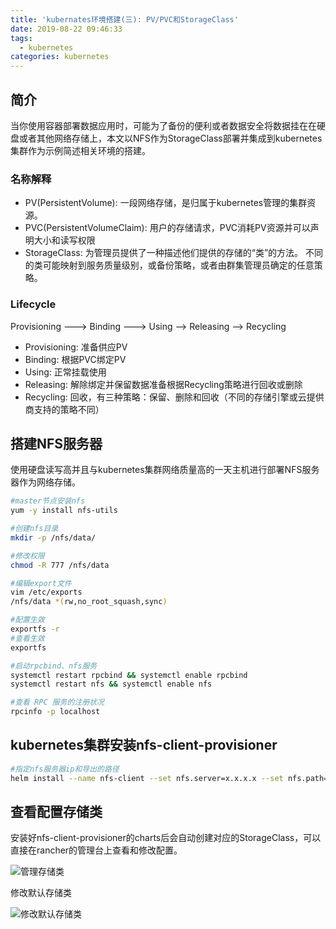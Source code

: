 ```yaml
---
title: 'kubernates环境搭建(三): PV/PVC和StorageClass'
date: 2019-08-22 09:46:33
tags:
  - kubernetes
categories: kubernetes
---
```


## 简介
当你使用容器部署数据应用时，可能为了备份的便利或者数据安全将数据挂在在硬盘或者其他网络存储上，本文以NFS作为StorageClass部署并集成到kubernetes集群作为示例简述相关环境的搭建。 
<!--more-->
### 名称解释
  * PV(PersistentVolume): 一段网络存储，是归属于kubernetes管理的集群资源。
  * PVC(PersistentVolumeClaim): 用户的存储请求，PVC消耗PV资源并可以声明大小和读写权限
  * StorageClass: 为管理员提供了一种描述他们提供的存储的“类”的方法。 不同的类可能映射到服务质量级别，或备份策略，或者由群集管理员确定的任意策略。

### Lifecycle
  Provisioning ——-> Binding ——–> Using ——> Releasing ——> Recycling
  * Provisioning: 准备供应PV
  * Binding: 根据PVC绑定PV
  * Using: 正常挂载使用
  * Releasing: 解除绑定并保留数据准备根据Recycling策略进行回收或删除
  * Recycling: 回收，有三种策略：保留、删除和回收（不同的存储引擎或云提供商支持的策略不同）

## 搭建NFS服务器
使用硬盘读写高并且与kubernetes集群网络质量高的一天主机进行部署NFS服务器作为网络存储。
```bash
#master节点安装nfs
yum -y install nfs-utils

#创建nfs目录
mkdir -p /nfs/data/

#修改权限
chmod -R 777 /nfs/data

#编辑export文件
vim /etc/exports
/nfs/data *(rw,no_root_squash,sync)

#配置生效
exportfs -r
#查看生效
exportfs

#启动rpcbind、nfs服务
systemctl restart rpcbind && systemctl enable rpcbind
systemctl restart nfs && systemctl enable nfs

#查看 RPC 服务的注册状况
rpcinfo -p localhost
```

## kubernetes集群安装nfs-client-provisioner
```bash
#指定nfs服务器ip和导出的路径
helm install --name nfs-client --set nfs.server=x.x.x.x --set nfs.path=/exported/path stable/nfs-client-provisioner
```

## 查看配置存储类
安装好nfs-client-provisioner的charts后会自动创建对应的StorageClass，可以直接在rancher的管理台上查看和修改配置。  

  ![管理存储类](rancher.png)  

修改默认存储类  

  ![修改默认存储类](change-default.png)